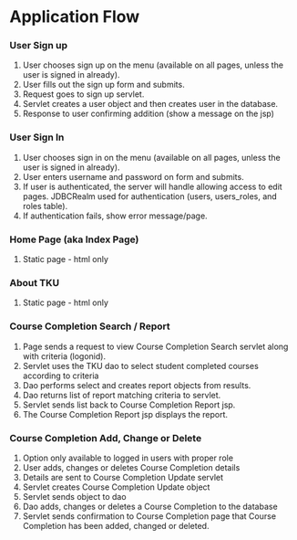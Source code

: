 # Application Flow


### User Sign up

1. User chooses sign up on the menu (available on all pages, unless the user 
is signed in already).
1. User fills out the sign up form and submits.
1. Request goes to sign up servlet.
1. Servlet creates a user object and then creates user in the database.
1. Response to user confirming addition (show a message on the jsp)

### User Sign In

1. User chooses sign in on the menu (available on all pages, unless the user 
is signed in already).
1. User enters username and password on form and submits. 
1. If user is authenticated, the server will handle allowing access to edit 
pages.  JDBCRealm used for authentication (users, users_roles, and roles table).
1. If authentication fails, show error message/page.

### Home Page (aka Index Page)

1. Static page - html only

### About TKU

1. Static page - html only

### Course Completion Search / Report

1. Page sends a request to view Course Completion Search servlet along with criteria 
(logonid).
1. Servlet uses the TKU dao to select student completed courses according to criteria
1. Dao performs select and creates report objects from results.
1. Dao returns list of report matching criteria to servlet.
1. Servlet sends list back to Course Completion Report jsp.
1. The Course Completion Report jsp displays the report.

### Course Completion Add, Change or Delete

1. Option only available to logged in users with proper role
1. User adds, changes or deletes Course Completion details
1. Details are sent to Course Completion Update servlet
1. Servlet creates Course Completion Update object
1. Servlet sends object to dao
1. Dao adds, changes or deletes a Course Completion to the database
1. Servlet sends confirmation to Course Completion page that Course Completion has been added, changed or deleted.
